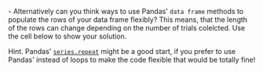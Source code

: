   \- Alternatively can you think ways to use Pandas' `data frame` methods to populate the rows of your data frame flexibly? This means, that the length of the rows can change depending on the number of trials colelcted. Use the cell below to show your solution.

  

Hint. Pandas' [`series.repeat`](https://pandas.pydata.org/docs/reference/api/pandas.Series.repeat.html) might be a good start, if you prefer to use Pandas' instead of loops to make the code flexible that would be totally fine!